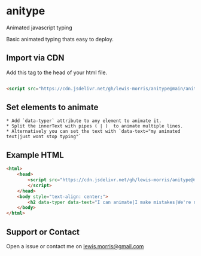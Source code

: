 # anitype
Animated javascript typing 

Basic animated typing thats easy to deploy.


## Import via CDN

Add this tag to the head of your html file.

```html

<script src="https://cdn.jsdelivr.net/gh/lewis-morris/anitype@main/anitype.js" defer></script>

````


## Set elements to animate 

    * Add `data-typer` attribute to any element to animate it. 
    * Split the innerText with pipes ( | )  to animate multiple lines.
    * Alternatively you can set the text with `data-text="my animated text|just wont stop typing"` 

## Example HTML


```html
<html>
    <head>
        <script src="https://cdn.jsdelivr.net/gh/lewis-morris/anitype@main/anitype.js" defer>            
        </script>        
    </head>
    <body style="text-align: center;">
        <h2 data-typer data-text="I can animate|I make mistakes|We're not all perfect"></h2>
    </body>
</html>

````

## Support or Contact

Open a issue or contact me on lewis.morris@gmail.com
